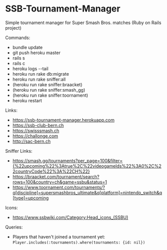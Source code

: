# SSB-Tournament-Manager
Simple tournament manager for Super Smash Bros. matches (Ruby on Rails project)

Commands:
- bundle update
- git push heroku master
- rails s
- rails c
- heroku logs --tail
- heroku run rake db:migrate
- heroku run rake sniffer:all
- (heroku run rake sniffer:braacket)
- (heroku run rake sniffer:smash_gg)
- (heroku run rake sniffer:toornament)
- heroku restart

Links:
- https://ssb-tournament-manager.herokuapp.com
- https://ssb-club-bern.ch
- https://swisssmash.ch
- https://challonge.com
- http://sac-bern.ch

Sniffer Links:
- https://smash.gg/tournaments?per_page=100&filter={%22upcoming%22%3Atrue%2C%22videogameIds%22%3A0%2C%22countryCode%22%3A%22CH%22}
- https://braacket.com/tournament/search?rows=100&country=ch&game=ssbu&status=1
- https://www.toornament.com/tournaments/?q[discipline]=supersmashbros_ultimate&q[platform]=nintendo_switch&q[type]=upcoming

Icons:
- https://www.ssbwiki.com/Category:Head_icons_(SSBU)

Queries:
- Players that haven't joined a tournament yet: ```Player.includes(:tournaments).where(tournaments: {id: nil})```
